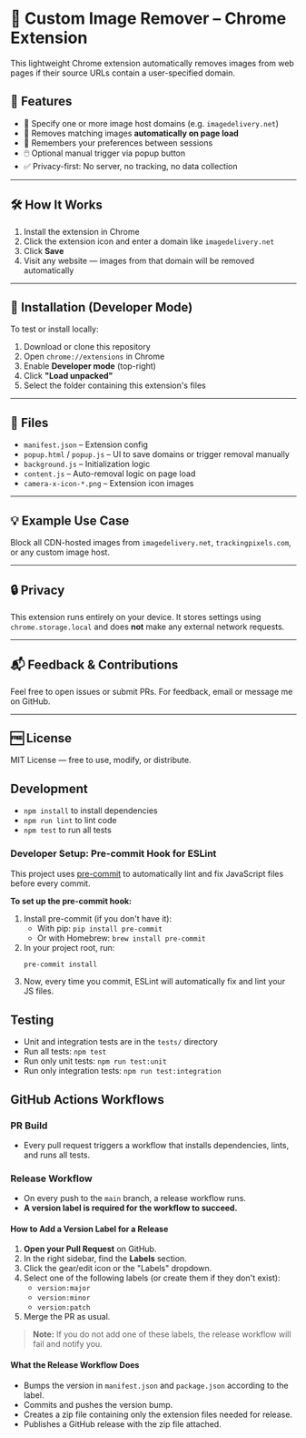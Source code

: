 # 🧹 Custom Image Remover – Chrome Extension

This lightweight Chrome extension automatically removes images from web pages if their source URLs contain a user-specified domain.

## 🚀 Features

- 🔧 Specify one or more image host domains (e.g. `imagedelivery.net`)
- 🧼 Removes matching images **automatically on page load**
- 🧠 Remembers your preferences between sessions
- 🖱️ Optional manual trigger via popup button
- ✅ Privacy-first: No server, no tracking, no data collection

---

## 🛠 How It Works

1. Install the extension in Chrome
2. Click the extension icon and enter a domain like `imagedelivery.net`
3. Click **Save**
4. Visit any website — images from that domain will be removed automatically

---

## 🔧 Installation (Developer Mode)

To test or install locally:

1. Download or clone this repository
2. Open `chrome://extensions` in Chrome
3. Enable **Developer mode** (top-right)
4. Click **"Load unpacked"**
5. Select the folder containing this extension's files

---

## 📁 Files

- `manifest.json` – Extension config
- `popup.html` / `popup.js` – UI to save domains or trigger removal manually
- `background.js` – Initialization logic
- `content.js` – Auto-removal logic on page load
- `camera-x-icon-*.png` – Extension icon images

---

## 💡 Example Use Case

Block all CDN-hosted images from `imagedelivery.net`, `trackingpixels.com`, or any custom image host.

---

## 🔒 Privacy

This extension runs entirely on your device. It stores settings using `chrome.storage.local` and does **not** make any external network requests.

---

## 📬 Feedback & Contributions

Feel free to open issues or submit PRs. For feedback, email or message me on GitHub.

---

## 🆓 License

MIT License — free to use, modify, or distribute.

## Development
- `npm install` to install dependencies
- `npm run lint` to lint code
- `npm test` to run all tests

### Developer Setup: Pre-commit Hook for ESLint
This project uses [pre-commit](https://pre-commit.com/) to automatically lint and fix JavaScript files before every commit.

**To set up the pre-commit hook:**
1. Install pre-commit (if you don't have it):
   - With pip: `pip install pre-commit`
   - Or with Homebrew: `brew install pre-commit`
2. In your project root, run:
   ```sh
   pre-commit install
   ```
3. Now, every time you commit, ESLint will automatically fix and lint your JS files.

## Testing
- Unit and integration tests are in the `tests/` directory
- Run all tests: `npm test`
- Run only unit tests: `npm run test:unit`
- Run only integration tests: `npm run test:integration`

## GitHub Actions Workflows

### PR Build
- Every pull request triggers a workflow that installs dependencies, lints, and runs all tests.

### Release Workflow
- On every push to the `main` branch, a release workflow runs.
- **A version label is required for the workflow to succeed.**

#### How to Add a Version Label for a Release
1. **Open your Pull Request** on GitHub.
2. In the right sidebar, find the **Labels** section.
3. Click the gear/edit icon or the "Labels" dropdown.
4. Select one of the following labels (or create them if they don't exist):
    - `version:major`
    - `version:minor`
    - `version:patch`
5. Merge the PR as usual.

> **Note:** If you do not add one of these labels, the release workflow will fail and notify you.

#### What the Release Workflow Does
- Bumps the version in `manifest.json` and `package.json` according to the label.
- Commits and pushes the version bump.
- Creates a zip file containing only the extension files needed for release.
- Publishes a GitHub release with the zip file attached.
